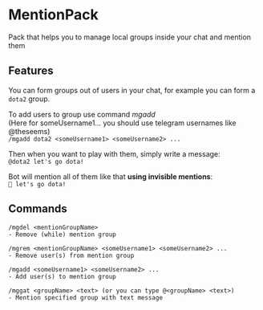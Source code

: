 # MentionPack
Pack that helps you to manage local groups inside your chat and mention them

## Features
You can form groups out of users in your chat, for example you can form a `dota2` group.

To add users to group use command _mgadd_  
(Here for someUsername1... you should use telegram usernames like @theseems)  
``/mgadd dota2 <someUsername1> <someUsername2> ...``
  
Then when you want to play with them, simply write a message:  
`@dota2 let's go dota!`
  
Bot will mention all of them like that **using invisible mentions**:  
`🔔 let's go dota!`

## Commands
```
/mgdel <mentionGroupName>
- Remove (while) mention group

/mgrem <mentionGroupName> <someUsername1> <someUsername2> ...
- Remove user(s) from mention group

/mgadd <someUsername1> <someUsername2> ...
- Add user(s) to mention group

/mggat <groupName> <text> (or you can type @<groupName> <text>)
- Mention specified group with text message
```
